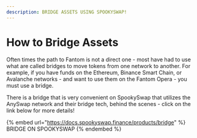 ```yaml
---
description: BRIDGE ASSETS USING SPOOKYSWAP!
---
```


# How to Bridge Assets

Often times the path to Fantom is not a direct one - most have had to use what are called bridges to move tokens from one network to another. For example, if you have funds on the Ethereum, Binance Smart Chain, or Avalanche networks - and want to use them on the Fantom Opera - you must use a bridge.

There is a bridge that is very convenient on SpookySwap that utilizes the AnySwap network and their bridge tech, behind the scenes - click on the link below for more details!

{% embed url="https://docs.spookyswap.finance/products/bridge" %}
BRIDGE ON SPOOKYSWAP
{% endembed %}
